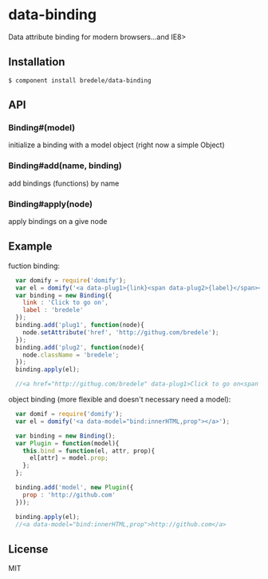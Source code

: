 # data-binding

  Data attribute binding for modern browsers...and IE8>

## Installation

    $ component install bredele/data-binding

## API

### Binding#(model)

  initialize a binding with a model object (right now a simple Object)

### Binding#add(name, binding)

  add bindings (functions) by name

### Binding#apply(node)

  apply bindings on a give node

## Example

fuction binding:
```js
  var domify = require('domify');
  var el = domify('<a data-plug1>{link}<span data-plug2>{label}</span></a>');
  var binding = new Binding({
    link : 'Click to go on',
    label : 'bredele'
  });
  binding.add('plug1', function(node){
    node.setAttribute('href', 'http://githug.com/bredele');
  });
  binding.add('plug2', function(node){
    node.className = 'bredele';
  });
  binding.apply(el);

  //<a href="http://githug.com/bredele" data-plug1>Click to go on<span class="bredele" data-plug2>bredele</span></a>
```

object binding (more flexible and doesn't necessary need a model):
```js
  var domif = require('domify');
  var el = domify('<a data-model="bind:innerHTML,prop"></a>');

  var binding = new Binding();
  var Plugin = function(model){
    this.bind = function(el, attr, prop){
      el[attr] = model.prop;
    };
  };

  binding.add('model', new Plugin({
    prop : 'http://github.com'
  }));

  binding.apply(el);
  //<a data-model="bind:innerHTML,prop">http://github.com</a>
```

## License

  MIT
